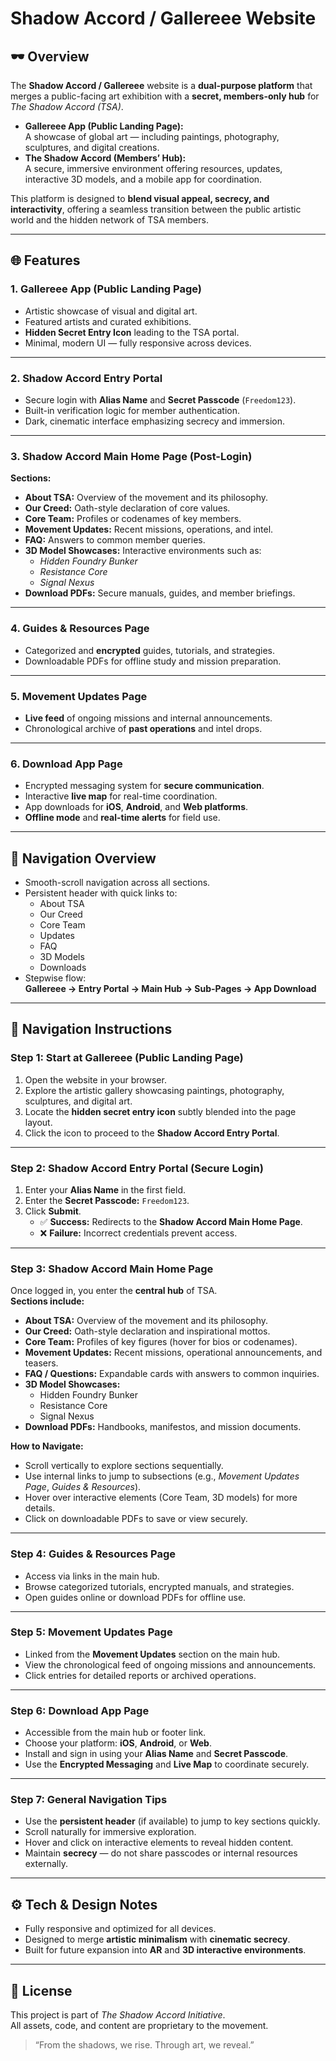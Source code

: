 # Shadow Accord / Gallereee Website

## 🕶️ Overview

The **Shadow Accord / Gallereee** website is a **dual-purpose platform** that merges a public-facing art exhibition with a **secret, members-only hub** for _The Shadow Accord (TSA)_.

- **Gallereee App (Public Landing Page):**  
  A showcase of global art — including paintings, photography, sculptures, and digital creations.
- **The Shadow Accord (Members’ Hub):**  
  A secure, immersive environment offering resources, updates, interactive 3D models, and a mobile app for coordination.

This platform is designed to **blend visual appeal, secrecy, and interactivity**, offering a seamless transition between the public artistic world and the hidden network of TSA members.

---

## 🌐 Features

### 1. Gallereee App (Public Landing Page)

- Artistic showcase of visual and digital art.
- Featured artists and curated exhibitions.
- **Hidden Secret Entry Icon** leading to the TSA portal.
- Minimal, modern UI — fully responsive across devices.

---

### 2. Shadow Accord Entry Portal

- Secure login with **Alias Name** and **Secret Passcode** (`Freedom123`).
- Built-in verification logic for member authentication.
- Dark, cinematic interface emphasizing secrecy and immersion.

---

### 3. Shadow Accord Main Home Page (Post-Login)

**Sections:**

- **About TSA:** Overview of the movement and its philosophy.
- **Our Creed:** Oath-style declaration of core values.
- **Core Team:** Profiles or codenames of key members.
- **Movement Updates:** Recent missions, operations, and intel.
- **FAQ:** Answers to common member queries.
- **3D Model Showcases:** Interactive environments such as:
  - _Hidden Foundry Bunker_
  - _Resistance Core_
  - _Signal Nexus_
- **Download PDFs:** Secure manuals, guides, and member briefings.

---

### 4. Guides & Resources Page

- Categorized and **encrypted** guides, tutorials, and strategies.
- Downloadable PDFs for offline study and mission preparation.

---

### 5. Movement Updates Page

- **Live feed** of ongoing missions and internal announcements.
- Chronological archive of **past operations** and intel drops.

---

### 6. Download App Page

- Encrypted messaging system for **secure communication**.
- Interactive **live map** for real-time coordination.
- App downloads for **iOS**, **Android**, and **Web platforms**.
- **Offline mode** and **real-time alerts** for field use.

---

## 🧭 Navigation Overview

- Smooth-scroll navigation across all sections.
- Persistent header with quick links to:
  - About TSA
  - Our Creed
  - Core Team
  - Updates
  - FAQ
  - 3D Models
  - Downloads
- Stepwise flow:  
  **Gallereee → Entry Portal → Main Hub → Sub-Pages → App Download**

---

## 🚪 Navigation Instructions

### **Step 1: Start at Gallereee (Public Landing Page)**

1. Open the website in your browser.
2. Explore the artistic gallery showcasing paintings, photography, sculptures, and digital art.
3. Locate the **hidden secret entry icon** subtly blended into the page layout.
4. Click the icon to proceed to the **Shadow Accord Entry Portal**.

---

### **Step 2: Shadow Accord Entry Portal (Secure Login)**

1. Enter your **Alias Name** in the first field.
2. Enter the **Secret Passcode:** `Freedom123`.
3. Click **Submit**.
   - ✅ **Success:** Redirects to the **Shadow Accord Main Home Page**.
   - ❌ **Failure:** Incorrect credentials prevent access.

---

### **Step 3: Shadow Accord Main Home Page**

Once logged in, you enter the **central hub** of TSA.  
**Sections include:**

- **About TSA:** Overview of the movement and its philosophy.
- **Our Creed:** Oath-style declaration and inspirational mottos.
- **Core Team:** Profiles of key figures (hover for bios or codenames).
- **Movement Updates:** Recent missions, operational announcements, and teasers.
- **FAQ / Questions:** Expandable cards with answers to common inquiries.
- **3D Model Showcases:**
  - Hidden Foundry Bunker
  - Resistance Core
  - Signal Nexus
- **Download PDFs:** Handbooks, manifestos, and mission documents.

**How to Navigate:**

- Scroll vertically to explore sections sequentially.
- Use internal links to jump to subsections (e.g., _Movement Updates Page_, _Guides & Resources_).
- Hover over interactive elements (Core Team, 3D models) for more details.
- Click on downloadable PDFs to save or view securely.

---

### **Step 4: Guides & Resources Page**

- Access via links in the main hub.
- Browse categorized tutorials, encrypted manuals, and strategies.
- Open guides online or download PDFs for offline use.

---

### **Step 5: Movement Updates Page**

- Linked from the **Movement Updates** section on the main hub.
- View the chronological feed of ongoing missions and announcements.
- Click entries for detailed reports or archived operations.

---

### **Step 6: Download App Page**

- Accessible from the main hub or footer link.
- Choose your platform: **iOS**, **Android**, or **Web**.
- Install and sign in using your **Alias Name** and **Secret Passcode**.
- Use the **Encrypted Messaging** and **Live Map** to coordinate securely.

---

### **Step 7: General Navigation Tips**

- Use the **persistent header** (if available) to jump to key sections quickly.
- Scroll naturally for immersive exploration.
- Hover and click on interactive elements to reveal hidden content.
- Maintain **secrecy** — do not share passcodes or internal resources externally.

---

## ⚙️ Tech & Design Notes

- Fully responsive and optimized for all devices.
- Designed to merge **artistic minimalism** with **cinematic secrecy**.
- Built for future expansion into **AR** and **3D interactive environments**.

---

## 📜 License

This project is part of _The Shadow Accord Initiative_.  
All assets, code, and content are proprietary to the movement.

> “From the shadows, we rise. Through art, we reveal.”
